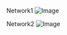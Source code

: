 Network1
![Image](https://github.com/user-attachments/assets/781aa068-34fc-4a6c-a8c0-250b354cde86)

Network2
![Image](https://github.com/user-attachments/assets/3454b6db-1962-400d-9620-32073736f2ad)
